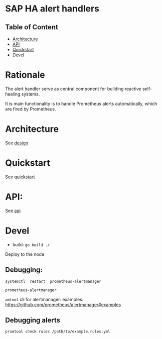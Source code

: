 # SAP HA alert handlers


## Table of Content

- [Architecture](#architecture)
- [API](#api)
- [Quickstart](#quickstart)
- [Devel](#devel)


# Rationale

The alert handler serve as central component for building reactive self-healing systems.

It is main functionality is to handle Prometheus alerts automatically, which are fired by Prometheus.


# Architecture

See [design](doc/design.md)


# Quickstart

See [quickstart](doc/quickstart.md)

# API:

See [api](doc/api.md)

# Devel 

* build: `go build ./`

Deploy to the node

## Debugging:

`systemctl  restart  prometheus-alertmanager`

`prometheus-alertmanager`

`amtool` cli for alertmanager:
examples: https://github.com/prometheus/alertmanager#examples


## Debugging alerts

`promtool check rules /path/to/example.rules.yml`
